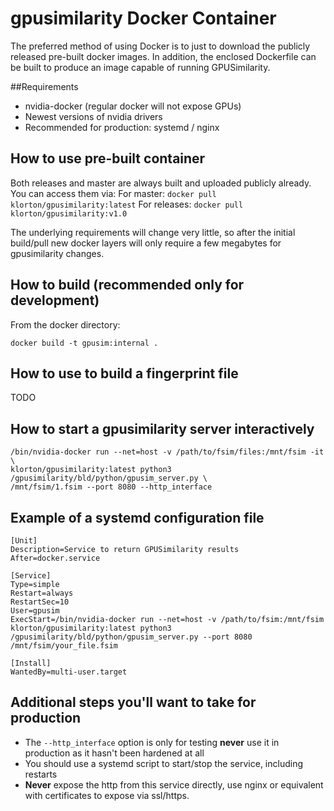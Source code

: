# gpusimilarity Docker Container

The preferred method of using Docker is to just to download the publicly
released pre-built docker images.  In addition, the enclosed Dockerfile can be
built to produce an image capable of running GPUSimilarity.

##Requirements
* nvidia-docker (regular docker will not expose GPUs)
* Newest versions of nvidia drivers
* Recommended for production:  systemd / nginx

## How to use pre-built container
Both releases and master are always built and uploaded publicly already.  You
can access them via:
For master:
`docker pull klorton/gpusimilarity:latest`
For releases:
`docker pull klorton/gpusimilarity:v1.0`

The underlying requirements will change very little, so after the initial
build/pull new docker layers will only require a few megabytes for
gpusimilarity changes.

## How to build (recommended only for development)
From the docker directory:
```
docker build -t gpusim:internal .
```

## How to use to build a fingerprint file
TODO

## How to start a gpusimilarity server interactively
```
/bin/nvidia-docker run --net=host -v /path/to/fsim/files:/mnt/fsim -it \
klorton/gpusimilarity:latest python3 /gpusimilarity/bld/python/gpusim_server.py \
/mnt/fsim/1.fsim --port 8080 --http_interface
```

## Example of a systemd configuration file
```
[Unit]
Description=Service to return GPUSimilarity results
After=docker.service

[Service]
Type=simple
Restart=always
RestartSec=10
User=gpusim
ExecStart=/bin/nvidia-docker run --net=host -v /path/to/fsim:/mnt/fsim klorton/gpusimilarity:latest python3 /gpusimilarity/bld/python/gpusim_server.py --port 8080 /mnt/fsim/your_file.fsim

[Install]
WantedBy=multi-user.target
```

## Additional steps you'll want to take for production
* The `--http_interface` option is only for testing **never** use it in production as it hasn't been hardened at all
* You should use a systemd script to start/stop the service, including restarts
* **Never** expose the http from this service directly, use nginx or equivalent with certificates to expose via ssl/https.
